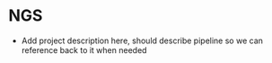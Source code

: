 # NGS
- Add project description here, should describe pipeline so we can reference back to it when needed
